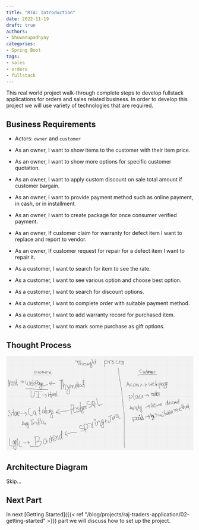 ```yaml
---
title: "RTA: Introduction"
date: 2022-11-19
draft: true
authors:
- bhuwanupadhyay
categories:
- Spring Boot
tags:
- sales
- orders
- fullstack
---
```


This real world project walk-through complete steps to develop fullstack applications for orders and sales related
business.
In order to develop this project we will use variety of technologies that are required.

<!--more-->

## Business Requirements

* Actors: `owner` and `customer`

* As an owner, I want to show items to the customer with their item price.
* As an owner, I want to show more options for specific customer quotation.
* As an owner, I want to apply custom discount on sale total amount if customer bargain.
* As an owner, I want to provide payment method such as online payment, in cash, or in installment.
* As an owner, I want to create package for once consumer verified payment.
* As an owner, If customer claim for warranty for defect item I want to replace and report to vendor.
* As an owner, If customer request for repair for a defect item I want to repair it.

* As a customer, I want to search for item to see the rate.
* As a customer, I want to see various option and choose best option.
* As a customer, I want to search for discount options.
* As a customer, I want to complete order with suitable payment method.
* As a customer, I want to add warranty record for purchased item.
* As a customer, I want to mark some purchase as gift options.

## Thought Process

![TP](thouht-process.png)

## Architecture Diagram

Skip...

## Next Part

In next [Getting Started]({{< ref "/blog/projects/raj-traders-application/02-getting-started" >}}) part we will discuss how to
set up the project.

